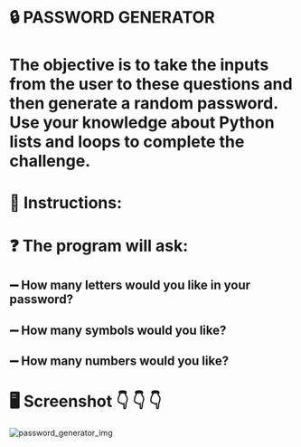 # :lock: PASSWORD GENERATOR

# The objective is to take the inputs from the user to these questions and then generate a random password. Use your knowledge about Python lists and loops to complete the challenge.

# 📝 Instructions:

# :question: The program will ask:

## :heavy_minus_sign: How many letters would you like in your password?

## :heavy_minus_sign: How many symbols would you like?

## :heavy_minus_sign: How many numbers would you like?

# :desktop_computer: Screenshot 👇 👇 👇

![password_generator_img](https://user-images.githubusercontent.com/118696796/206564949-df769a17-770c-45dd-8412-48eb013c2ba0.png)
